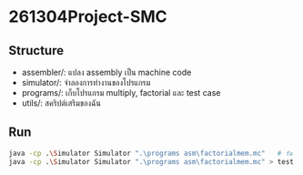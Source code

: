 # 261304Project-SMC

## Structure
- assembler/: แปลง assembly เป็น machine code  
- simulator/: จำลองการทำงานของโปรแกรม  
- programs/: เก็บโปรแกรม multiply, factorial และ test case  
- utils/: สคริปต์เสริมของฉัน  

## Run
```bash
java -cp .\Simulator Simulator ".\programs asm\factorialmem.mc"   # รัน simulator
java -cp .\Simulator Simulator ".\programs asm\factorialmem.mc" > test.txt  # รัน simulator in new file
